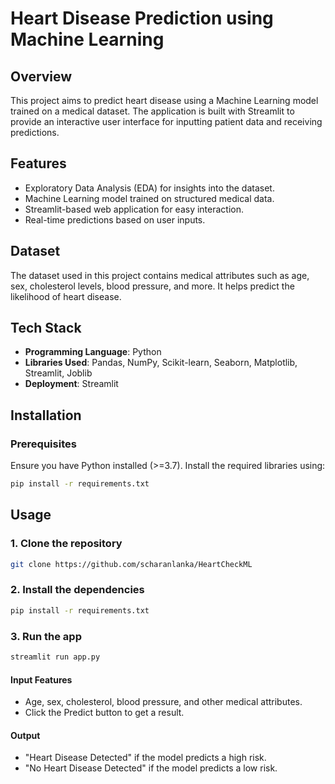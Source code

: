 # Heart Disease Prediction using Machine Learning

## Overview

This project aims to predict heart disease using a Machine Learning model trained on a medical dataset. The application is built with Streamlit to provide an interactive user interface for inputting patient data and receiving predictions.

## Features

- Exploratory Data Analysis (EDA) for insights into the dataset.
- Machine Learning model trained on structured medical data.
- Streamlit-based web application for easy interaction.
- Real-time predictions based on user inputs.

## Dataset

The dataset used in this project contains medical attributes such as age, sex, cholesterol levels, blood pressure, and more. It helps predict the likelihood of heart disease.

## Tech Stack

- **Programming Language**: Python
- **Libraries Used**: Pandas, NumPy, Scikit-learn, Seaborn, Matplotlib, Streamlit, Joblib
- **Deployment**: Streamlit

## Installation

### Prerequisites

Ensure you have Python installed (>=3.7). Install the required libraries using:

```bash
pip install -r requirements.txt
```

## Usage
### 1. Clone the repository

```bash
git clone https://github.com/scharanlanka/HeartCheckML
```

### 2. Install the dependencies
```bash
pip install -r requirements.txt
```

### 3. Run the app
```bash
streamlit run app.py
```
#### Input Features
- Age, sex, cholesterol, blood pressure, and other medical attributes.
- Click the Predict button to get a result.
#### Output
- "Heart Disease Detected" if the model predicts a high risk.
- "No Heart Disease Detected" if the model predicts a low risk.
